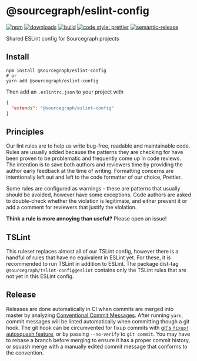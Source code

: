 # @sourcegraph/eslint-config

[![npm](https://img.shields.io/npm/v/@sourcegraph/eslint-config.svg)](https://www.npmjs.com/package/@sourcegraph/eslint-config)
[![downloads](https://img.shields.io/npm/dt/@sourcegraph/eslint-config.svg)](https://www.npmjs.com/package/@sourcegraph/eslint-config)
[![build](https://travis-ci.org/sourcegraph/eslint-config.svg?branch=master)](https://travis-ci.org/sourcegraph/eslint-config)
[![code style: prettier](https://img.shields.io/badge/code_style-prettier-ff69b4.svg)](https://github.com/prettier/prettier)
[![semantic-release](https://img.shields.io/badge/%20%20%F0%9F%93%A6%F0%9F%9A%80-semantic--release-e10079.svg)](https://github.com/semantic-release/semantic-release)

Shared ESLint config for Sourcegraph projects

## Install

```
npm install @sourcegraph/eslint-config
# or
yarn add @sourcegraph/eslint-config
```

Then add an `.eslintrc.json` to your project with

```json
{
  "extends": "@sourcegraph/eslint-config"
}
```

## Principles

Our lint rules are to help us write bug-free, readable and maintainable code.
Rules are usually added because the patterns they are checking for have been proven to be problematic
and frequently come up in code reviews.
The intention is to save both authors and reviewers time by providing the author early feedback at the time of writing.
Formatting concerns are intentionally left out and left to the code formatter of our choice, Prettier.

Some rules are configured as warnings - these are patterns that usually should be avoided, however have some exceptions.
Code authors are asked to double-check whether the violation is legitimate,
and either prevent it or add a comment for reviewers that justify the violation.

**Think a rule is more annoying than useful?** Please open an issue!

## TSLint

This ruleset replaces almost all of our TSLint config, however there is a handful of rules that have no equivalent in ESLint yet.
For these, it is recommended to run TSLint in addition to ESLint.
The package dist-tag `@sourcegraph/tslint-config@eslint` contains only the TSLint rules that are not yet in this ESLint config.

## Release

Releases are done automatically in CI when commits are merged into master by analyzing [Conventional Commit Messages](https://conventionalcommits.org/).
After running `yarn`, commit messages will be linted automatically when committing though a git hook.
The git hook can be circumvented for fixup commits with [git's `fixup!` autosquash feature](https://fle.github.io/git-tip-keep-your-branch-clean-with-fixup-and-autosquash.html), or by passing `--no-verify` to `git commit`.
You may have to rebase a branch before merging to ensure it has a proper commit history, or squash merge with a manually edited commit message that conforms to the convention.

